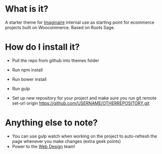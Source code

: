 # What is it?

A starter theme for <a href="https://www.imaginaire.co.uk">Imaginaire</a> internal use as starting point for ecommerce projects built on Woocommerce. Based on Roots Sage.

# How do I install it?

* Pull the repo from github into themes folder
* Run npm install
* Run bower install
* Run gulp

* Set up new repository for your project and make sure you run git remote set-url origin https://github.com/USERNAME/OTHERREPOSITORY.git

# Anything else to note?

* You can use gulp watch when working on the project to auto-refresh the page whenever you make changes (extra geek points)
* Power to the <a href="https://www.imaginaire.co.uk/web-design/">Web Design</a> team!

